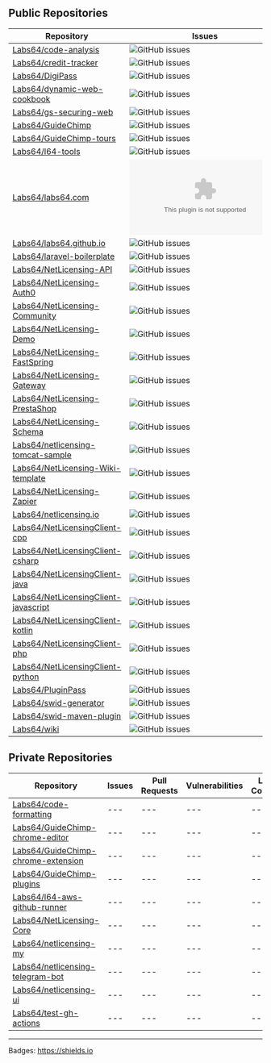## Public Repositories

| Repository | Issues | Pull Requests | Vulnerabilities | Last Commit |
| --- | --- | --- | --- | --- |
| [Labs64/code-analysis](https://github.com/Labs64/code-analysis)  |![GitHub issues](https://img.shields.io/github/issues-raw/Labs64/code-analysis) |	![GitHub pull requests](https://img.shields.io/github/issues-pr-raw/Labs64/code-analysis) |	![Snyk Vulnerabilities for GitHub Repo](https://img.shields.io/snyk/vulnerabilities/github/Labs64/code-analysis) |	![GitHub last commit](https://img.shields.io/github/last-commit/Labs64/code-analysis) |
| [Labs64/credit-tracker](https://github.com/Labs64/credit-tracker)  |![GitHub issues](https://img.shields.io/github/issues-raw/Labs64/credit-tracker) |	![GitHub pull requests](https://img.shields.io/github/issues-pr-raw/Labs64/credit-tracker) |	![Snyk Vulnerabilities for GitHub Repo](https://img.shields.io/snyk/vulnerabilities/github/Labs64/credit-tracker) |	![GitHub last commit](https://img.shields.io/github/last-commit/Labs64/credit-tracker) |
| [Labs64/DigiPass](https://github.com/Labs64/DigiPass)  |![GitHub issues](https://img.shields.io/github/issues-raw/Labs64/DigiPass) |	![GitHub pull requests](https://img.shields.io/github/issues-pr-raw/Labs64/DigiPass) |	![Snyk Vulnerabilities for GitHub Repo](https://img.shields.io/snyk/vulnerabilities/github/Labs64/DigiPass) |	![GitHub last commit](https://img.shields.io/github/last-commit/Labs64/DigiPass) |
| [Labs64/dynamic-web-cookbook](https://github.com/Labs64/dynamic-web-cookbook)  |![GitHub issues](https://img.shields.io/github/issues-raw/Labs64/dynamic-web-cookbook) |	![GitHub pull requests](https://img.shields.io/github/issues-pr-raw/Labs64/dynamic-web-cookbook) |	![Snyk Vulnerabilities for GitHub Repo](https://img.shields.io/snyk/vulnerabilities/github/Labs64/dynamic-web-cookbook) |	![GitHub last commit](https://img.shields.io/github/last-commit/Labs64/dynamic-web-cookbook) |
| [Labs64/gs-securing-web](https://github.com/Labs64/gs-securing-web)  |![GitHub issues](https://img.shields.io/github/issues-raw/Labs64/gs-securing-web) |	![GitHub pull requests](https://img.shields.io/github/issues-pr-raw/Labs64/gs-securing-web) |	![Snyk Vulnerabilities for GitHub Repo](https://img.shields.io/snyk/vulnerabilities/github/Labs64/gs-securing-web) |	![GitHub last commit](https://img.shields.io/github/last-commit/Labs64/gs-securing-web) |
| [Labs64/GuideChimp](https://github.com/Labs64/GuideChimp)  |![GitHub issues](https://img.shields.io/github/issues-raw/Labs64/GuideChimp) |	![GitHub pull requests](https://img.shields.io/github/issues-pr-raw/Labs64/GuideChimp) |	![Snyk Vulnerabilities for GitHub Repo](https://img.shields.io/snyk/vulnerabilities/github/Labs64/GuideChimp) |	![GitHub last commit](https://img.shields.io/github/last-commit/Labs64/GuideChimp) |
| [Labs64/GuideChimp-tours](https://github.com/Labs64/GuideChimp-tours)  |![GitHub issues](https://img.shields.io/github/issues-raw/Labs64/GuideChimp-tours) |	![GitHub pull requests](https://img.shields.io/github/issues-pr-raw/Labs64/GuideChimp-tours) |	![Snyk Vulnerabilities for GitHub Repo](https://img.shields.io/snyk/vulnerabilities/github/Labs64/GuideChimp-tours) |	![GitHub last commit](https://img.shields.io/github/last-commit/Labs64/GuideChimp-tours) |
| [Labs64/l64-tools](https://github.com/Labs64/l64-tools)  |![GitHub issues](https://img.shields.io/github/issues-raw/Labs64/l64-tools) |	![GitHub pull requests](https://img.shields.io/github/issues-pr-raw/Labs64/l64-tools) |	![Snyk Vulnerabilities for GitHub Repo](https://img.shields.io/snyk/vulnerabilities/github/Labs64/l64-tools) |	![GitHub last commit](https://img.shields.io/github/last-commit/Labs64/l64-tools) |
| [Labs64/labs64.com](https://github.com/Labs64/labs64.com)  |![GitHub issues](https://img.shields.io/github/issues-raw/Labs64/labs64.com) |	![GitHub pull requests](https://img.shields.io/github/issues-pr-raw/Labs64/labs64.com) |	![Snyk Vulnerabilities for GitHub Repo](https://img.shields.io/snyk/vulnerabilities/github/Labs64/labs64.com) |	![GitHub last commit](https://img.shields.io/github/last-commit/Labs64/labs64.com) |
| [Labs64/labs64.github.io](https://github.com/Labs64/labs64.github.io)  |![GitHub issues](https://img.shields.io/github/issues-raw/Labs64/labs64.github.io) |	![GitHub pull requests](https://img.shields.io/github/issues-pr-raw/Labs64/labs64.github.io) |	![Snyk Vulnerabilities for GitHub Repo](https://img.shields.io/snyk/vulnerabilities/github/Labs64/labs64.github.io) |	![GitHub last commit](https://img.shields.io/github/last-commit/Labs64/labs64.github.io) |
| [Labs64/laravel-boilerplate](https://github.com/Labs64/laravel-boilerplate)  |![GitHub issues](https://img.shields.io/github/issues-raw/Labs64/laravel-boilerplate) |	![GitHub pull requests](https://img.shields.io/github/issues-pr-raw/Labs64/laravel-boilerplate) |	![Snyk Vulnerabilities for GitHub Repo](https://img.shields.io/snyk/vulnerabilities/github/Labs64/laravel-boilerplate) |	![GitHub last commit](https://img.shields.io/github/last-commit/Labs64/laravel-boilerplate) |
| [Labs64/NetLicensing-API](https://github.com/Labs64/NetLicensing-API)  |![GitHub issues](https://img.shields.io/github/issues-raw/Labs64/NetLicensing-API) |	![GitHub pull requests](https://img.shields.io/github/issues-pr-raw/Labs64/NetLicensing-API) |	![Snyk Vulnerabilities for GitHub Repo](https://img.shields.io/snyk/vulnerabilities/github/Labs64/NetLicensing-API) |	![GitHub last commit](https://img.shields.io/github/last-commit/Labs64/NetLicensing-API) |
| [Labs64/NetLicensing-Auth0](https://github.com/Labs64/NetLicensing-Auth0)  |![GitHub issues](https://img.shields.io/github/issues-raw/Labs64/NetLicensing-Auth0) |	![GitHub pull requests](https://img.shields.io/github/issues-pr-raw/Labs64/NetLicensing-Auth0) |	![Snyk Vulnerabilities for GitHub Repo](https://img.shields.io/snyk/vulnerabilities/github/Labs64/NetLicensing-Auth0) |	![GitHub last commit](https://img.shields.io/github/last-commit/Labs64/NetLicensing-Auth0) |
| [Labs64/NetLicensing-Community](https://github.com/Labs64/NetLicensing-Community)  |![GitHub issues](https://img.shields.io/github/issues-raw/Labs64/NetLicensing-Community) |	![GitHub pull requests](https://img.shields.io/github/issues-pr-raw/Labs64/NetLicensing-Community) |	![Snyk Vulnerabilities for GitHub Repo](https://img.shields.io/snyk/vulnerabilities/github/Labs64/NetLicensing-Community) |	![GitHub last commit](https://img.shields.io/github/last-commit/Labs64/NetLicensing-Community) |
| [Labs64/NetLicensing-Demo](https://github.com/Labs64/NetLicensing-Demo)  |![GitHub issues](https://img.shields.io/github/issues-raw/Labs64/NetLicensing-Demo) |	![GitHub pull requests](https://img.shields.io/github/issues-pr-raw/Labs64/NetLicensing-Demo) |	![Snyk Vulnerabilities for GitHub Repo](https://img.shields.io/snyk/vulnerabilities/github/Labs64/NetLicensing-Demo) |	![GitHub last commit](https://img.shields.io/github/last-commit/Labs64/NetLicensing-Demo) |
| [Labs64/NetLicensing-FastSpring](https://github.com/Labs64/NetLicensing-FastSpring)  |![GitHub issues](https://img.shields.io/github/issues-raw/Labs64/NetLicensing-FastSpring) |	![GitHub pull requests](https://img.shields.io/github/issues-pr-raw/Labs64/NetLicensing-FastSpring) |	![Snyk Vulnerabilities for GitHub Repo](https://img.shields.io/snyk/vulnerabilities/github/Labs64/NetLicensing-FastSpring) |	![GitHub last commit](https://img.shields.io/github/last-commit/Labs64/NetLicensing-FastSpring) |
| [Labs64/NetLicensing-Gateway](https://github.com/Labs64/NetLicensing-Gateway)  |![GitHub issues](https://img.shields.io/github/issues-raw/Labs64/NetLicensing-Gateway) |	![GitHub pull requests](https://img.shields.io/github/issues-pr-raw/Labs64/NetLicensing-Gateway) |	![Snyk Vulnerabilities for GitHub Repo](https://img.shields.io/snyk/vulnerabilities/github/Labs64/NetLicensing-Gateway) |	![GitHub last commit](https://img.shields.io/github/last-commit/Labs64/NetLicensing-Gateway) |
| [Labs64/NetLicensing-PrestaShop](https://github.com/Labs64/NetLicensing-PrestaShop)  |![GitHub issues](https://img.shields.io/github/issues-raw/Labs64/NetLicensing-PrestaShop) |	![GitHub pull requests](https://img.shields.io/github/issues-pr-raw/Labs64/NetLicensing-PrestaShop) |	![Snyk Vulnerabilities for GitHub Repo](https://img.shields.io/snyk/vulnerabilities/github/Labs64/NetLicensing-PrestaShop) |	![GitHub last commit](https://img.shields.io/github/last-commit/Labs64/NetLicensing-PrestaShop) |
| [Labs64/NetLicensing-Schema](https://github.com/Labs64/NetLicensing-Schema)  |![GitHub issues](https://img.shields.io/github/issues-raw/Labs64/NetLicensing-Schema) |	![GitHub pull requests](https://img.shields.io/github/issues-pr-raw/Labs64/NetLicensing-Schema) |	![Snyk Vulnerabilities for GitHub Repo](https://img.shields.io/snyk/vulnerabilities/github/Labs64/NetLicensing-Schema) |	![GitHub last commit](https://img.shields.io/github/last-commit/Labs64/NetLicensing-Schema) |
| [Labs64/netlicensing-tomcat-sample](https://github.com/Labs64/netlicensing-tomcat-sample)  |![GitHub issues](https://img.shields.io/github/issues-raw/Labs64/netlicensing-tomcat-sample) |	![GitHub pull requests](https://img.shields.io/github/issues-pr-raw/Labs64/netlicensing-tomcat-sample) |	![Snyk Vulnerabilities for GitHub Repo](https://img.shields.io/snyk/vulnerabilities/github/Labs64/netlicensing-tomcat-sample) |	![GitHub last commit](https://img.shields.io/github/last-commit/Labs64/netlicensing-tomcat-sample) |
| [Labs64/NetLicensing-Wiki-template](https://github.com/Labs64/NetLicensing-Wiki-template)  |![GitHub issues](https://img.shields.io/github/issues-raw/Labs64/NetLicensing-Wiki-template) |	![GitHub pull requests](https://img.shields.io/github/issues-pr-raw/Labs64/NetLicensing-Wiki-template) |	![Snyk Vulnerabilities for GitHub Repo](https://img.shields.io/snyk/vulnerabilities/github/Labs64/NetLicensing-Wiki-template) |	![GitHub last commit](https://img.shields.io/github/last-commit/Labs64/NetLicensing-Wiki-template) |
| [Labs64/NetLicensing-Zapier](https://github.com/Labs64/NetLicensing-Zapier)  |![GitHub issues](https://img.shields.io/github/issues-raw/Labs64/NetLicensing-Zapier) |	![GitHub pull requests](https://img.shields.io/github/issues-pr-raw/Labs64/NetLicensing-Zapier) |	![Snyk Vulnerabilities for GitHub Repo](https://img.shields.io/snyk/vulnerabilities/github/Labs64/NetLicensing-Zapier) |	![GitHub last commit](https://img.shields.io/github/last-commit/Labs64/NetLicensing-Zapier) |
| [Labs64/netlicensing.io](https://github.com/Labs64/netlicensing.io)  |![GitHub issues](https://img.shields.io/github/issues-raw/Labs64/netlicensing.io) |	![GitHub pull requests](https://img.shields.io/github/issues-pr-raw/Labs64/netlicensing.io) |	![Snyk Vulnerabilities for GitHub Repo](https://img.shields.io/snyk/vulnerabilities/github/Labs64/netlicensing.io) |	![GitHub last commit](https://img.shields.io/github/last-commit/Labs64/netlicensing.io) |
| [Labs64/NetLicensingClient-cpp](https://github.com/Labs64/NetLicensingClient-cpp)  |![GitHub issues](https://img.shields.io/github/issues-raw/Labs64/NetLicensingClient-cpp) |	![GitHub pull requests](https://img.shields.io/github/issues-pr-raw/Labs64/NetLicensingClient-cpp) |	![Snyk Vulnerabilities for GitHub Repo](https://img.shields.io/snyk/vulnerabilities/github/Labs64/NetLicensingClient-cpp) |	![GitHub last commit](https://img.shields.io/github/last-commit/Labs64/NetLicensingClient-cpp) |
| [Labs64/NetLicensingClient-csharp](https://github.com/Labs64/NetLicensingClient-csharp)  |![GitHub issues](https://img.shields.io/github/issues-raw/Labs64/NetLicensingClient-csharp) |	![GitHub pull requests](https://img.shields.io/github/issues-pr-raw/Labs64/NetLicensingClient-csharp) |	![Snyk Vulnerabilities for GitHub Repo](https://img.shields.io/snyk/vulnerabilities/github/Labs64/NetLicensingClient-csharp) |	![GitHub last commit](https://img.shields.io/github/last-commit/Labs64/NetLicensingClient-csharp) |
| [Labs64/NetLicensingClient-java](https://github.com/Labs64/NetLicensingClient-java)  |![GitHub issues](https://img.shields.io/github/issues-raw/Labs64/NetLicensingClient-java) |	![GitHub pull requests](https://img.shields.io/github/issues-pr-raw/Labs64/NetLicensingClient-java) |	![Snyk Vulnerabilities for GitHub Repo](https://img.shields.io/snyk/vulnerabilities/github/Labs64/NetLicensingClient-java) |	![GitHub last commit](https://img.shields.io/github/last-commit/Labs64/NetLicensingClient-java) |
| [Labs64/NetLicensingClient-javascript](https://github.com/Labs64/NetLicensingClient-javascript)  |![GitHub issues](https://img.shields.io/github/issues-raw/Labs64/NetLicensingClient-javascript) |	![GitHub pull requests](https://img.shields.io/github/issues-pr-raw/Labs64/NetLicensingClient-javascript) |	![Snyk Vulnerabilities for GitHub Repo](https://img.shields.io/snyk/vulnerabilities/github/Labs64/NetLicensingClient-javascript) |	![GitHub last commit](https://img.shields.io/github/last-commit/Labs64/NetLicensingClient-javascript) |
| [Labs64/NetLicensingClient-kotlin](https://github.com/Labs64/NetLicensingClient-kotlin)  |![GitHub issues](https://img.shields.io/github/issues-raw/Labs64/NetLicensingClient-kotlin) |	![GitHub pull requests](https://img.shields.io/github/issues-pr-raw/Labs64/NetLicensingClient-kotlin) |	![Snyk Vulnerabilities for GitHub Repo](https://img.shields.io/snyk/vulnerabilities/github/Labs64/NetLicensingClient-kotlin) |	![GitHub last commit](https://img.shields.io/github/last-commit/Labs64/NetLicensingClient-kotlin) |
| [Labs64/NetLicensingClient-php](https://github.com/Labs64/NetLicensingClient-php)  |![GitHub issues](https://img.shields.io/github/issues-raw/Labs64/NetLicensingClient-php) |	![GitHub pull requests](https://img.shields.io/github/issues-pr-raw/Labs64/NetLicensingClient-php) |	![Snyk Vulnerabilities for GitHub Repo](https://img.shields.io/snyk/vulnerabilities/github/Labs64/NetLicensingClient-php) |	![GitHub last commit](https://img.shields.io/github/last-commit/Labs64/NetLicensingClient-php) |
| [Labs64/NetLicensingClient-python](https://github.com/Labs64/NetLicensingClient-python)  |![GitHub issues](https://img.shields.io/github/issues-raw/Labs64/NetLicensingClient-python) |	![GitHub pull requests](https://img.shields.io/github/issues-pr-raw/Labs64/NetLicensingClient-python) |	![Snyk Vulnerabilities for GitHub Repo](https://img.shields.io/snyk/vulnerabilities/github/Labs64/NetLicensingClient-python) |	![GitHub last commit](https://img.shields.io/github/last-commit/Labs64/NetLicensingClient-python) |
| [Labs64/PluginPass](https://github.com/Labs64/PluginPass)  |![GitHub issues](https://img.shields.io/github/issues-raw/Labs64/PluginPass) |	![GitHub pull requests](https://img.shields.io/github/issues-pr-raw/Labs64/PluginPass) |	![Snyk Vulnerabilities for GitHub Repo](https://img.shields.io/snyk/vulnerabilities/github/Labs64/PluginPass) |	![GitHub last commit](https://img.shields.io/github/last-commit/Labs64/PluginPass) |
| [Labs64/swid-generator](https://github.com/Labs64/swid-generator)  |![GitHub issues](https://img.shields.io/github/issues-raw/Labs64/swid-generator) |	![GitHub pull requests](https://img.shields.io/github/issues-pr-raw/Labs64/swid-generator) |	![Snyk Vulnerabilities for GitHub Repo](https://img.shields.io/snyk/vulnerabilities/github/Labs64/swid-generator) |	![GitHub last commit](https://img.shields.io/github/last-commit/Labs64/swid-generator) |
| [Labs64/swid-maven-plugin](https://github.com/Labs64/swid-maven-plugin)  |![GitHub issues](https://img.shields.io/github/issues-raw/Labs64/swid-maven-plugin) |	![GitHub pull requests](https://img.shields.io/github/issues-pr-raw/Labs64/swid-maven-plugin) |	![Snyk Vulnerabilities for GitHub Repo](https://img.shields.io/snyk/vulnerabilities/github/Labs64/swid-maven-plugin) |	![GitHub last commit](https://img.shields.io/github/last-commit/Labs64/swid-maven-plugin) |
| [Labs64/wiki](https://github.com/Labs64/wiki)  |![GitHub issues](https://img.shields.io/github/issues-raw/Labs64/wiki) |	![GitHub pull requests](https://img.shields.io/github/issues-pr-raw/Labs64/wiki) |	![Snyk Vulnerabilities for GitHub Repo](https://img.shields.io/snyk/vulnerabilities/github/Labs64/wiki) |	![GitHub last commit](https://img.shields.io/github/last-commit/Labs64/wiki) |

## Private Repositories

| Repository | Issues | Pull Requests | Vulnerabilities | Last Commit |
| --- | --- | --- | --- | --- |
| [Labs64/code-formatting](https://github.com/Labs64/code-formatting) | --- | --- | --- | --- |
| [Labs64/GuideChimp-chrome-editor](https://github.com/Labs64/GuideChimp-chrome-editor) | --- | --- | --- | --- |
| [Labs64/GuideChimp-chrome-extension](https://github.com/Labs64/GuideChimp-chrome-extension) | --- | --- | --- | --- |
| [Labs64/GuideChimp-plugins](https://github.com/Labs64/GuideChimp-plugins) | --- | --- | --- | --- |
| [Labs64/l64-aws-github-runner](https://github.com/Labs64/l64-aws-github-runner) | --- | --- | --- | --- |
| [Labs64/NetLicensing-Core](https://github.com/Labs64/NetLicensing-Core) | --- | --- | --- | --- |
| [Labs64/netlicensing-my](https://github.com/Labs64/netlicensing-my) | --- | --- | --- | --- |
| [Labs64/netlicensing-telegram-bot](https://github.com/Labs64/netlicensing-telegram-bot) | --- | --- | --- | --- |
| [Labs64/netlicensing-ui](https://github.com/Labs64/netlicensing-ui) | --- | --- | --- | --- |
| [Labs64/test-gh-actions](https://github.com/Labs64/test-gh-actions) | --- | --- | --- | --- |


---

Badges: https://shields.io
